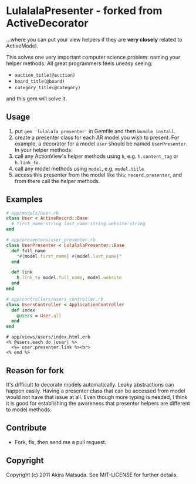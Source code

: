 # LulalalaPresenter - forked from ActiveDecorator

...where you can put your view helpers if they are **very closely** related to ActiveModel.

This solves one very important computer science problem: naming your helper methods. All great programmers feels uneasy seeing:

* `auction_title(@auction)`
* `board_title(@board)`
* `category_title(@category)`

and this gem will solve it.


## Usage ##

1. put `gem 'lulalala_presenter'` in Gemfile and then `bundle install`.
2. create a presenter class for each AR model you wish to present. For example, a decorator for a model `User` should be named `UserPresenter`. In your helper methods:
  1. call any ActionView's helper methods using `h`, e.g. `h.content_tag` or `h.link_to`.
  2. call any model methods using `model`, e.g. `model.title`
3. access this presenter from the model like this: `record.presenter`, and from there call the helper methods.


## Examples ##

```ruby
# app/models/user.rb
class User < ActiveRecord::Base
  # first_name:string last_name:string website:string
end

# app/presenters/user_presenter.rb
class UserPresenter < LulalalaPresenter::Base
  def full_name
    "#{model.first_name} #{model.last_name}"
  end

  def link
    h.link_to model.full_name, model.website
  end
end

# app/controllers/users_controller.rb
class UsersController < ApplicationController
  def index
    @users = User.all
  end
end
```
```erb
# app/views/users/index.html.erb
<% @users.each do |user| %>
  <%= user.presenter.link %><br>
<% end %>
```

## Reason for fork ##

It's difficult to decorate models automatically. Leaky abstractions can happen easily. Having a presenter class that can be accessed from model would not have that issue at all.
Even though more typing is needed, I think it is good for establishing the awareness that presenter helpers are different to model methods.

## Contribute ##

* Fork, fix, then send me a pull request.


## Copyright ##

Copyright (c) 2011 Akira Matsuda. See MIT-LICENSE for further details.

